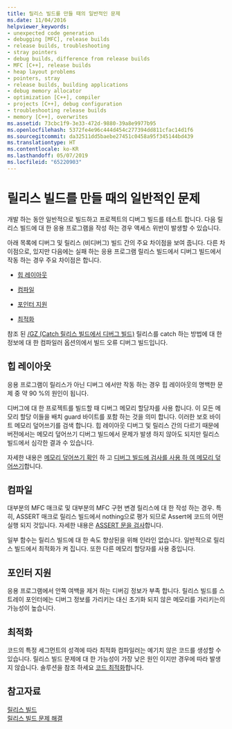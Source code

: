 ```yaml
---
title: 릴리스 빌드를 만들 때의 일반적인 문제
ms.date: 11/04/2016
helpviewer_keywords:
- unexpected code generation
- debugging [MFC], release builds
- release builds, troubleshooting
- stray pointers
- debug builds, difference from release builds
- MFC [C++], release builds
- heap layout problems
- pointers, stray
- release builds, building applications
- debug memory allocator
- optimization [C++], compiler
- projects [C++], debug configuration
- troubleshooting release builds
- memory [C++], overwrites
ms.assetid: 73cbc1f9-3e33-472d-9880-39a8e9977b95
ms.openlocfilehash: 5372fe4e96c444d454c277394dd811cfac14d1f6
ms.sourcegitcommit: da32511dd5baebe27451c0458a95f345144bd439
ms.translationtype: HT
ms.contentlocale: ko-KR
ms.lasthandoff: 05/07/2019
ms.locfileid: "65220903"
---
```

# <a name="common-problems-when-creating-a-release-build"></a>릴리스 빌드를 만들 때의 일반적인 문제

개발 하는 동안 일반적으로 빌드하고 프로젝트의 디버그 빌드를 테스트 합니다. 다음 릴리스 빌드에 대 한 응용 프로그램을 작성 하는 경우 액세스 위반이 발생할 수 있습니다.

아래 목록에 디버그 및 릴리스 (비디버그) 빌드 간의 주요 차이점을 보여 줍니다. 다른 차이점으로, 있지만 다음에는 실패 하는 응용 프로그램 릴리스 빌드에서 디버그 빌드에서 작동 하는 경우 주요 차이점은 합니다.

- [힙 레이아웃](#_core_heap_layout)

- [컴파일](#_core_compilation)

- [포인터 지원](#_core_pointer_support)

- [최적화](#_core_optimizations)

참조 된 [/GZ (Catch 릴리스 빌드에서 디버그 빌드)](reference/gz-enable-stack-frame-run-time-error-checking.md) 릴리스를 catch 하는 방법에 대 한 정보에 대 한 컴파일러 옵션의에서 빌드 오류 디버그 빌드입니다.

##  <a name="_core_heap_layout"></a> 힙 레이아웃

응용 프로그램이 릴리스가 아닌 디버그 에서만 작동 하는 경우 힙 레이아웃의 명백한 문제 중 약 90 %의 원인이 됩니다.

디버그에 대 한 프로젝트를 빌드할 때 디버그 메모리 할당자를 사용 합니다. 이 모든 메모리 할당 이들을 배치 guard 바이트를 포함 하는 것을 의미 합니다. 이러한 보호 바이트 메모리 덮어쓰기를 검색 합니다. 힙 레이아웃 디버그 및 릴리스 간의 다르기 때문에 버전에서는 메모리 덮어쓰기 디버그 빌드에서 문제가 발생 하지 않아도 되지만 릴리스 빌드에서 심각한 결과 수 있습니다.

자세한 내용은 [메모리 덮어쓰기 확인](checking-for-memory-overwrites.md) 하 고 [디버그 빌드에 검사를 사용 하 여 메모리 덮어쓰기](using-the-debug-build-to-check-for-memory-overwrite.md)합니다.

##  <a name="_core_compilation"></a> 컴파일

대부분의 MFC 매크로 및 대부분의 MFC 구현 변경 릴리스에 대 한 작성 하는 경우. 특히, ASSERT 매크로 릴리스 빌드에서 nothing으로 평가 되므로 Assert에 코드의 어떤 실행 되지 것입니다. 자세한 내용은 [ASSERT 문을 검사](using-verify-instead-of-assert.md)합니다.

일부 함수는 릴리스 빌드에 대 한 속도 향상된을 위해 인라인 없습니다. 일반적으로 릴리스 빌드에서 최적화가 켜 집니다. 또한 다른 메모리 할당자를 사용 중입니다.

##  <a name="_core_pointer_support"></a> 포인터 지원

응용 프로그램에서 안쪽 여백을 제거 하는 디버깅 정보가 부족 합니다. 릴리스 빌드를 스트레이 포인터에는 디버그 정보를 가리키는 대신 초기화 되지 않은 메모리를 가리키는의 가능성이 높습니다.

##  <a name="_core_optimizations"></a> 최적화

코드의 특정 세그먼트의 성격에 따라 최적화 컴파일러는 예기치 않은 코드를 생성할 수 있습니다. 릴리스 빌드 문제에 대 한 가능성이 가장 낮은 원인 이지만 경우에 따라 발생지 않습니다. 솔루션을 참조 하세요 [코드 최적화](optimizing-your-code.md)합니다.

## <a name="see-also"></a>참고자료

[릴리스 빌드](release-builds.md)<br/>
[릴리스 빌드 문제 해결](fixing-release-build-problems.md)
